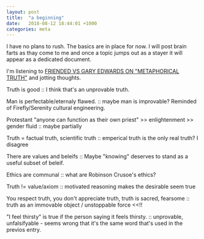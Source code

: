 ```yaml
---
layout: post
title:  "a beginning"
date:   2018-08-12 18:44:01 +1000
categories: meta
---
```

I have no plans to rush.  The basics are in place for now. I will post brain farts as thay come to me and once a topic jumps out as a stayer it will appear as a dedicated document.

I'm listening to [FRIENDED VS GARY EDWARDS ON "METAPHORICAL TRUTH"](https://youtu.be/SzMd1LAgBSk) and jotting thoughts.

Truth is good :: I think that's an unprovable truth.

Man is perfectable/eternaly flawed. :: maybe man is improvable?  Reminded of Firefly/Serenity cultural engineering.

Protestant "anyone can function as their own priest" >> enlightenment >> gender fluid :: maybe partially

Truth = factual truth, scientific truth :: emperical truth is the only real truth?  I disagree

There are values and beleifs :: Maybe "knowing" deserves to stand as a useful subset of beleif.

Ethics are communal ::  what are Robinson Crusoe's ethics?

Truth != value/axiom :: motivated reasoning makes the desirable seem true

You respect truth, you don't appreciate truth, truth is sacred, fearsome :: truth as an immovable object / unstoppable force  <<!!

"I feel thirsty" is true if the person saying it feels thirsty. :: unprovable, unfalsifyable - seems wrong that it's the same word that's used in the previos entry.

